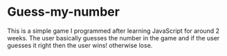 # Guess-my-number
This is a simple game I programmed after learning JavaScript for around 2 weeks. The user basically guesses the number in the game and if the user guesses it right then the user wins! otherwise lose.
